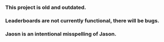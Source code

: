 ### This project is old and outdated.
### Leaderboards are not currently functional, there will be bugs.
### Jaosn is an intentional misspelling of Jason.
